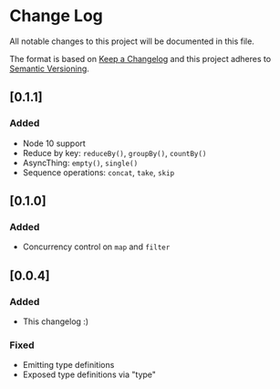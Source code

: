 # Change Log
All notable changes to this project will be documented in this file.

The format is based on [Keep a Changelog](http://keepachangelog.com/)
and this project adheres to [Semantic Versioning](http://semver.org/).

## [0.1.1]
### Added
- Node 10 support
- Reduce by key: `reduceBy()`, `groupBy()`, `countBy()`
- AsyncThing: `empty()`, `single()`
- Sequence operations: `concat`, `take`, `skip`

## [0.1.0]
### Added
- Concurrency control on `map` and `filter`

## [0.0.4]
### Added
- This changelog :)

### Fixed
- Emitting type definitions
- Exposed type definitions via "type"
